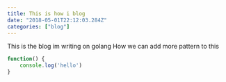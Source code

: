 ```yaml
---
title: This is how i blog
date: "2018-05-01T22:12:03.284Z"
categories: ["blog"]
---
```


This is the blog im writing on golang 
How we can add more pattern to this

```js
function() {
    console.log('hello')
}
```